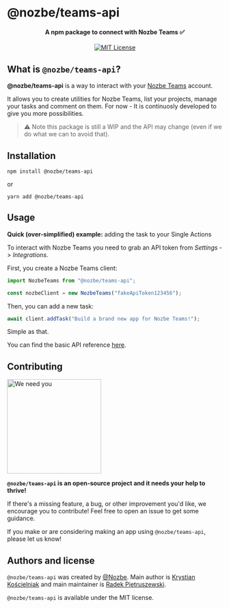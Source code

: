 # @nozbe/teams-api

<h4 align="center">
  A npm package to connect with Nozbe Teams ✅
</h4>

<p align="center">
  <a href="https://github.com/Nozbe/WatermelonDB/blob/master/LICENSE">
    <img src="https://img.shields.io/badge/License-MIT-blue.svg" alt="MIT License">
  </a>

  <!-- <a href="https://travis-ci.com/Nozbe/WatermelonDB">
    <img src="https://api.travis-ci.com/Nozbe/WatermelonDB.svg?branch=master" alt="CI Status">
  </a> -->

  <!-- <a href="https://www.npmjs.com/package/@nozbe/watermelondb">
    <img src="https://img.shields.io/npm/v/@nozbe/watermelondb.svg" alt="npm">
  </a> -->
</p>

<!-- |     | @nozbe/teams-api                                               |
| --- | -------------------------------------------------------------- |
| ⚡️ | **Launch your app instantly** no matter how much data you have | -->

## What is `@nozbe/teams-api`?

**@nozbe/teams-api** is a way to interact with your [Nozbe Teams](https://teams.nozbe.com) account.

It allows you to create utilities for Nozbe Teams, list your projects, manage your tasks and comment on them. For now - It is continuosly developed to give you more possibilities.

> ⚠️ Note this package is still a WIP and the API may change (even if we do what we can to avoid that).

## Installation

```
npm install @nozbe/teams-api
```

or

```
yarn add @nozbe/teams-api
```

## Usage

**Quick (over-simplified) example:** adding the task to your Single Actions

To interact with Nozbe Teams you need to grab an API token from _Settings_ -> _Integrations_.

First, you create a Nozbe Teams client:

```js
import NozbeTeams from "@nozbe/teams-api";

const nozbeClient = new NozbeTeams("fakeApiToken123456");
```

Then, you can add a new task:

```js
await client.addTask("Build a brand new app for Nozbe Teams!");
```

Simple as that.

You can find the basic API reference [here](./API.md).

## Contributing

<img src="https://github.com/Nozbe/WatermelonDB/raw/master/assets/needyou.jpg" alt="We need you" width="220" />

**`@nozbe/teams-api` is an open-source project and it needs your help to thrive!**

If there's a missing feature, a bug, or other improvement you'd like, we encourage you to contribute! Feel free to open an issue to get some guidance. <!-- and see [Contributing guide](./CONTRIBUTING.md) for details about project setup, testing, etc. -->

<!-- If you're just getting started, see [good first issues](https://github.com/Nozbe/WatermelonDB/issues?q=is%3Aopen+is%3Aissue+label%3A%22good+first+issue%22) that are easy to contribute to. If you make a non-trivial contribution, email me, and I'll send you a nice 🍉 sticker! -->

If you make or are considering making an app using `@nozbe/teams-api`, please let us know!

## Authors and license

`@nozbe/teams-api` was created by [@Nozbe](https://github.com/Nozbe). Main author is [Krystian Kościelniak](https://github.com/kkoscielniak) and main maintainer is [Radek Pietruszewski](https://github.com/radex).

`@nozbe/teams-api` is available under the MIT license. <!-- See the [LICENSE file](./LICENSE) for more info. -->
